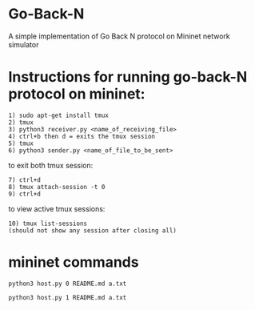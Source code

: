 # Go-Back-N
A simple implementation of Go Back N protocol on Mininet network simulator


# Instructions for running go-back-N protocol on mininet:
```
1) sudo apt-get install tmux
2) tmux
3) python3 receiver.py <name_of_receiving_file>
4) ctrl+b then d = exits the tmux session
5) tmux
6) python3 sender.py <name_of_file_to_be_sent>
```

to exit both tmux session:
```
7) ctrl+d
8) tmux attach-session -t 0
9) ctrl+d
```

to view active tmux sessions:
```
10) tmux list-sessions
(should not show any session after closing all)
```

# mininet commands
```
python3 host.py 0 README.md a.txt

python3 host.py 1 README.md a.txt
```
